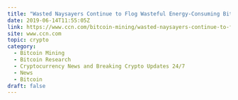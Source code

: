 ```yaml
---
title: "Wasted Naysayers Continue to Flog Wasteful Energy-Consuming Bitcoin"
date: 2019-06-14T11:55:05Z
link: https://www.ccn.com/bitcoin-mining/wasted-naysayers-continue-to-flog-wasteful-energy-consuming-bitcoin/2019/06/14/?utm_medium=RSS&utm_source=hune
site: www.ccn.com
topic: crypto
category:
  - Bitcoin Mining
  - Bitcoin Research
  - Cryptocurrency News and Breaking Crypto Updates 24/7
  - News
  - Bitcoin
draft: false
---
```

